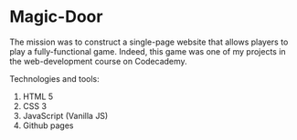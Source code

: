 # Magic-Door


The mission was to construct a single-page website that allows players to play a fully-functional game. Indeed, this game was one of my projects in the web-development course on Codecademy. 

Technologies and tools:  
 1) HTML 5
 2) CSS 3
 3) JavaScript (Vanilla JS) 
 4) Github pages